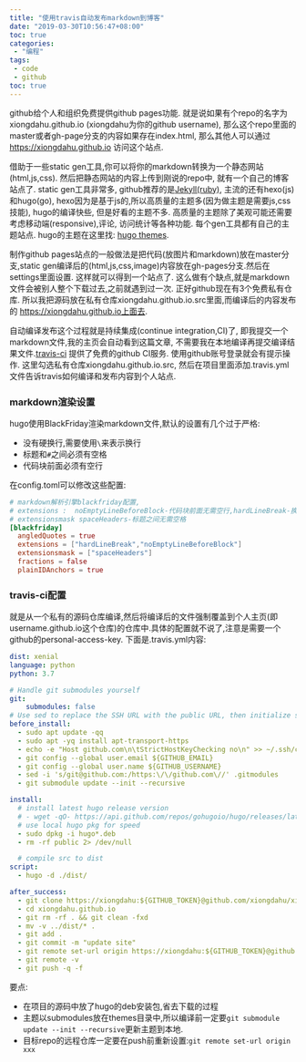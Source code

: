 ```yaml
---
title: "使用travis自动发布markdown到博客"
date: "2019-03-30T10:56:47+08:00"
toc: true
categories:
 - "编程"
tags:
 - code
 - github
toc: true
---
```


github给个人和组织免费提供github pages功能. 就是说如果有个repo的名字为 xiongdahu.github.io (xiongdahu为你的github username), 那么这个repo里面的master或者gh-page分支的内容如果存在index.html, 那么其他人可以通过 https://xiongdahu.github.io 访问这个站点.
<!--more-->
借助于一些static gen工具,你可以将你的markdown转换为一个静态网站(html,js,css). 然后把静态网站的内容上传到刚说的repo中, 就有一个自己的博客站点了. static gen工具非常多, github推荐的是[Jekyll(ruby)](https://www.staticgen.com/), 主流的还有hexo(js)和hugo(go), hexo因为是基于js的,所以高质量的主题多(因为做主题是需要js,css技能), hugo的编译快些, 但是好看的主题不多. 高质量的主题除了美观可能还需要考虑移动端(responsive),评论, 访问统计等各种功能. 每个gen工具都有自己的主题站点. hugo的主题在这里找: [hugo themes](https://themes.gohugo.io/).

制作github pages站点的一般做法是把代码(放图片和markdown)放在master分支,static gen编译后的(html,js,css,image)内容放在gh-pages分支.然后在settings里面设置. 这样就可以得到一个站点了. 这么做有个缺点,就是markdown文件会被别人整个下载过去,之前就遇到过一次. 正好github现在有3个免费私有仓库. 所以我把源码放在私有仓库xiongdahu.github.io.src里面,而编译后的内容发布的 https://xiongdahu.github.io上面去.

自动编译发布这个过程就是持续集成(continue integration,CI)了, 即我提交一个markdown文件,我的主页会自动看到这篇文章, 不需要我在本地编译再提交编译结果文件.[travis-ci](travis-ci.com) 提供了免费的github CI服务. 使用github账号登录就会有提示操作. 这里勾选私有仓库xiongdahu.github.io.src, 然后在项目里面添加.travis.yml文件告诉travis如何编译和发布内容到个人站点.


### markdown渲染设置
hugo使用BlackFriday渲染markdown文件,默认的设置有几个过于严格:
- 没有硬换行,需要使用`\`来表示换行
- 标题和`#`之间必须有空格
- 代码块前面必须有空行

在config.toml可以修改这些配置:

```toml
# markdown解析引擎blackfriday配置, 
# extensions :  noEmptyLineBeforeBlock-代码块前面无需空行,hardLineBreak-换行无需使用backslash
# extensionsmask spaceHeaders-标题之间无需空格
[blackfriday]
  angledQuotes = true
  extensions = ["hardLineBreak","noEmptyLineBeforeBlock"]
  extensionsmask = ["spaceHeaders"]
  fractions = false
  plainIDAnchors = true
```

### travis-ci配置
就是从一个私有的源码仓库编译,然后将编译后的文件强制覆盖到个人主页(即username.github.io这个仓库)的仓库中.具体的配置就不说了,注意是需要一个github的personal-access-key. 下面是.travis.yml内容:

```yaml
dist: xenial
language: python
python: 3.7

# Handle git submodules yourself
git:
    submodules: false
# Use sed to replace the SSH URL with the public URL, then initialize submodules
before_install:
  - sudo apt update -qq
  - sudo apt -yq install apt-transport-https
  - echo -e "Host github.com\n\tStrictHostKeyChecking no\n" >> ~/.ssh/config
  - git config --global user.email ${GITHUB_EMAIL}
  - git config --global user.name ${GITHUB_USERNAME}
  - sed -i 's/git@github.com:/https:\/\/github.com\//' .gitmodules
  - git submodule update --init --recursive

install:
  # install latest hugo release version
  # - wget -qO- https://api.github.com/repos/gohugoio/hugo/releases/latest | sed -r -n '/browser_download_url/{/Linux-64bit.deb/{s@[^:]*:[[:space:]]*"([^"]*)".*@\1@g;p;q}}' | xargs wget
  # use local hugo pkg for speed
  - sudo dpkg -i hugo*.deb
  - rm -rf public 2> /dev/null

  # compile src to dist
script:
  - hugo -d ./dist/

after_success:
  - git clone https://xiongdahu:${GITHUB_TOKEN}@github.com/xiongdahu/xiongdahu.github.io.git
  - cd xiongdahu.github.io 
  - git rm -rf . && git clean -fxd 
  - mv -v ../dist/* .
  - git add .
  - git commit -m "update site"
  - git remote set-url origin https://xiongdahu:${GITHUB_TOKEN}@github.com/xiongdahu/xiongdahu.github.io.git
  - git remote -v
  - git push -q -f

```
要点:
- 在项目的源码中放了hugo的deb安装包,省去下载的过程
- 主题以submodules放在themes目录中,所以编译前一定要`git submodule update --init --recursive`更新主题到本地.
- 目标repo的远程仓库一定要在push前重新设置:`git remote set-url origin xxx`
